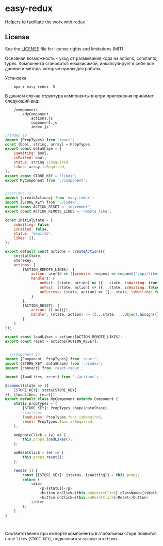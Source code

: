 # easy-redux
Helpers to facilitate the work with redux

## License

See the [LICENSE](LICENSE.md) file for license rights and limitations (MIT).



Основная возможность - уход от размывания кода на actions, constants, types. Компонента становится независимой, инкапсулирует в себе все данные и методы которые нужны для работы.


Установка: 
```
    npm i easy-redux -S
```


В данном случае структура компоненты внутри приложения принимет следующий вид:



```
    /components
        /MyComponent
            actions.js
            component.js
            index.js                        
```


```javascript
//index.js
import {PropTypes} from 'react';
const {bool, string, array} = PropTypes;
export const dataShape = {
    isWaiting: bool,
    isFailed: bool,
    status: string.isRequired,
    likes: array.isRequired,
};
export const STORE_KEY = 'likes';
export MyComponent from './component';
```



```javascript

//actions.js
import {createActions} from 'easy-redux';
import {STORE_KEY} from './index';
export const ACTION_RESET = 'increment';
export const ACTION_REMOTE_LIKES = 'remote_like';

const initialState = {
    isWaiting: false,
    isFailed: false,
    status: 'expired',
    likes: [],
};

export default const actions = createActions({
    initialState, 
    storeKey,
    actions: {
        [ACTION_REMOTE_LIKES]: {
            action: userId => ({promise: request => request('/api/likes').get({userId})}),
            handlers: {
                onWait: (state, action) => ({...state, isWaiting: true, isFailed: false}),
                onFail: (state, action) => ({...state, isWaiting: false, isFailed: true}),
                onSuccess: (state, action) => ({...state, isWaiting: false, likes: action.result, status:'updated'})
            }
        },
        [ACTION_RESET]: {
            action: () =>({}),
            handler: (state, action) => ({...state, ...Object.assign({}, initialState)})
        }
    }
});

export const loadLikes = actions[ACTION_REMOTE_LIKES];
export const reset = actions[ACTION_RESET];

```

```javascript
  
  //component.js
import {Component, PropTypes} from 'react';
import {STORE_KEY, dataShape} from './index';
import {connect} from 'react-redux';

import {loadLikes, reset} from './actions';

@connect(state => ({
    [STORE_KEY]: state[STORE_KEY]
}), {loadLikes, reset})
export default class MyComponent extends Component {
    static propTypes = {
        [STORE_KEY]: PropTypes.shape(dataShape),
        //actions
        loadLikes: PropTypes.func.isRequired,
        reset: PropTypes.func.isRequired
    };

    onUpdateClick = (e) => {
        this.props.loadLikes();
    };

    onResetClick = (e) => {
        this.props.reset();
    };

    render () {
        const {[STORE_KEY]: {status, isWaiting}} = this.props;
        return (
            <div>
                <p>{status}</p>
                <button onClick={this.onUpdateClick} className={isWaiting ? 'waiting' : ''}>Update</button>
                <button onClick={this.onResetClick}>Reset</button>
            </div>
        );
    }
}

  
```

Соответственно при импорте компоненты в глобальном сторе появится поле `likes` (`STORE_KEY`), подключится `reducer` и `actions`
